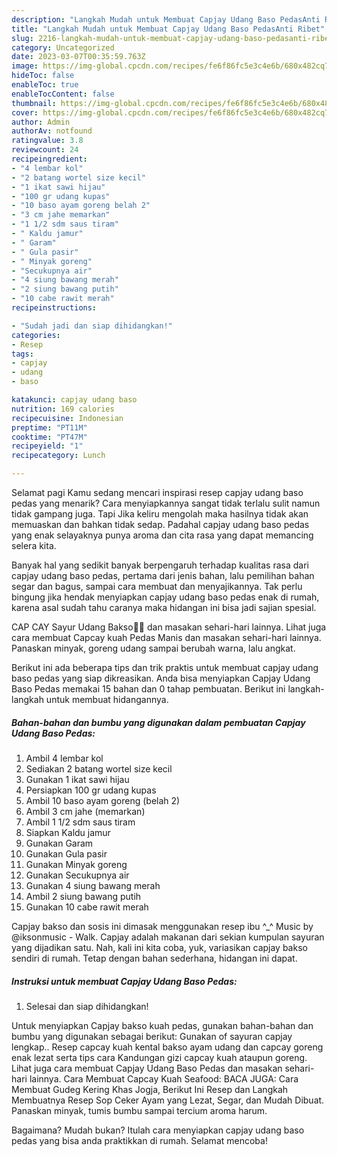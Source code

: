 ```yaml
---
description: "Langkah Mudah untuk Membuat Capjay Udang Baso PedasAnti Ribet"
title: "Langkah Mudah untuk Membuat Capjay Udang Baso PedasAnti Ribet"
slug: 2216-langkah-mudah-untuk-membuat-capjay-udang-baso-pedasanti-ribet
category: Uncategorized
date: 2023-03-07T00:35:59.763Z
image: https://img-global.cpcdn.com/recipes/fe6f86fc5e3c4e6b/680x482cq70/capjay-udang-baso-pedas-foto-resep-utama.jpg
hideToc: false
enableToc: true
enableTocContent: false
thumbnail: https://img-global.cpcdn.com/recipes/fe6f86fc5e3c4e6b/680x482cq70/capjay-udang-baso-pedas-foto-resep-utama.jpg
cover: https://img-global.cpcdn.com/recipes/fe6f86fc5e3c4e6b/680x482cq70/capjay-udang-baso-pedas-foto-resep-utama.jpg
author: Admin
authorAv: notfound
ratingvalue: 3.8
reviewcount: 24
recipeingredient:
- "4 lembar kol"
- "2 batang wortel size kecil"
- "1 ikat sawi hijau"
- "100 gr udang kupas"
- "10 baso ayam goreng belah 2"
- "3 cm jahe memarkan"
- "1 1/2 sdm saus tiram"
- " Kaldu jamur"
- " Garam"
- " Gula pasir"
- " Minyak goreng"
- "Secukupnya air"
- "4 siung bawang merah"
- "2 siung bawang putih"
- "10 cabe rawit merah"
recipeinstructions:

- "Sudah jadi dan siap dihidangkan!"
categories:
- Resep
tags:
- capjay
- udang
- baso

katakunci: capjay udang baso 
nutrition: 169 calories
recipecuisine: Indonesian
preptime: "PT11M"
cooktime: "PT47M"
recipeyield: "1"
recipecategory: Lunch

---
```



Selamat pagi Kamu sedang mencari inspirasi resep capjay udang baso pedas yang menarik? Cara menyiapkannya sangat tidak terlalu sulit namun tidak gampang juga. Tapi Jika keliru mengolah maka hasilnya tidak akan memuaskan dan bahkan tidak sedap. Padahal capjay udang baso pedas yang enak selayaknya punya aroma dan cita rasa yang dapat memancing selera kita.


Banyak hal yang sedikit banyak berpengaruh terhadap kualitas rasa dari capjay udang baso pedas, pertama dari jenis bahan, lalu pemilihan bahan segar dan bagus, sampai cara membuat dan menyajikannya. Tak perlu bingung jika hendak menyiapkan capjay udang baso pedas enak di rumah, karena asal sudah tahu caranya maka hidangan ini bisa jadi sajian spesial.

CAP CAY Sayur Udang Bakso👩‍🍳 dan masakan sehari-hari lainnya. Lihat juga cara membuat Capcay kuah Pedas Manis dan masakan sehari-hari lainnya. Panaskan minyak, goreng udang sampai berubah warna, lalu angkat.


Berikut ini ada beberapa tips dan trik praktis untuk membuat capjay udang baso pedas yang siap dikreasikan. Anda bisa menyiapkan Capjay Udang Baso Pedas memakai 15 bahan dan 0 tahap pembuatan. Berikut ini langkah-langkah untuk membuat hidangannya.

<!--inarticleads1-->

##### Bahan-bahan dan bumbu yang digunakan dalam pembuatan Capjay Udang Baso Pedas:

1. Ambil 4 lembar kol
1. Sediakan 2 batang wortel size kecil
1. Gunakan 1 ikat sawi hijau
1. Persiapkan 100 gr udang kupas
1. Ambil 10 baso ayam goreng (belah 2)
1. Ambil 3 cm jahe (memarkan)
1. Ambil 1 1/2 sdm saus tiram
1. Siapkan  Kaldu jamur
1. Gunakan  Garam
1. Gunakan  Gula pasir
1. Gunakan  Minyak goreng
1. Gunakan Secukupnya air
1. Gunakan 4 siung bawang merah
1. Ambil 2 siung bawang putih
1. Gunakan 10 cabe rawit merah


Capjay bakso dan sosis ini dimasak menggunakan resep ibu ^_^ Music by @iksonmusic - Walk. Capjay adalah makanan dari sekian kumpulan sayuran yang dijadikan satu. Nah, kali ini kita coba, yuk, variasikan capjay bakso sendiri di rumah. Tetap dengan bahan sederhana, hidangan ini dapat. 

<!--inarticleads2-->

##### Instruksi untuk membuat Capjay Udang Baso Pedas:


1. Selesai dan siap dihidangkan!

Untuk menyiapkan Capjay bakso kuah pedas, gunakan bahan-bahan dan bumbu yang digunakan sebagai berikut: Gunakan of sayuran capjay lengkap.. Resep capcay kuah kental bakso ayam udang dan capcay goreng enak lezat serta tips cara Kandungan gizi capcay kuah ataupun goreng. Lihat juga cara membuat Capjay Udang Baso Pedas dan masakan sehari-hari lainnya. Cara Membuat Capcay Kuah Seafood: BACA JUGA: Cara Membuat Gudeg Kering Khas Jogja, Berikut Ini Resep dan Langkah Membuatnya Resep Sop Ceker Ayam yang Lezat, Segar, dan Mudah Dibuat. Panaskan minyak, tumis bumbu sampai tercium aroma harum. 

Bagaimana? Mudah bukan? Itulah cara menyiapkan capjay udang baso pedas yang bisa anda praktikkan di rumah. Selamat mencoba!
